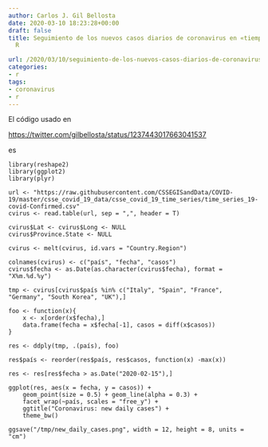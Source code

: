 ```yaml
---
author: Carlos J. Gil Bellosta
date: 2020-03-10 18:23:28+00:00
draft: false
title: Seguimiento de los nuevos casos diarios de coronavirus en «tiempo real» con
  R

url: /2020/03/10/seguimiento-de-los-nuevos-casos-diarios-de-coronavirus-en-tiempo-real-con-r/
categories:
- r
tags:
- coronavirus
- r
---
```





El código usado en








https://twitter.com/gilbellosta/status/1237443017663041537








es







    library(reshape2)
    library(ggplot2)
    library(plyr)

    url <- "https://raw.githubusercontent.com/CSSEGISandData/COVID-19/master/csse_covid_19_data/csse_covid_19_time_series/time_series_19-covid-Confirmed.csv"
    cvirus <- read.table(url, sep = ",", header = T)

    cvirus$Lat <- cvirus$Long <- NULL
    cvirus$Province.State <- NULL

    cvirus <- melt(cvirus, id.vars = "Country.Region")

    colnames(cvirus) <- c("país", "fecha", "casos")
    cvirus$fecha <- as.Date(as.character(cvirus$fecha), format = "X%m.%d.%y")

    tmp <- cvirus[cvirus$país %in% c("Italy", "Spain", "France", "Germany", "South Korea", "UK"),]

    foo <- function(x){
        x <- x[order(x$fecha),]
        data.frame(fecha = x$fecha[-1], casos = diff(x$casos))
    }

    res <- ddply(tmp, .(país), foo)

    res$país <- reorder(res$país, res$casos, function(x) -max(x))

    res <- res[res$fecha > as.Date("2020-02-15"),]

    ggplot(res, aes(x = fecha, y = casos)) +
        geom_point(size = 0.5) + geom_line(alpha = 0.3) +
        facet_wrap(~país, scales = "free_y") +
        ggtitle("Coronavirus: new daily cases") +
        theme_bw()

    ggsave("/tmp/new_daily_cases.png", width = 12, height = 8, units = "cm")



